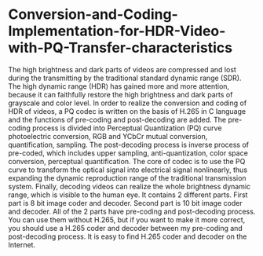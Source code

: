 # Conversion-and-Coding-Implementation-for-HDR-Video-with-PQ-Transfer-characteristics
The high brightness and dark parts of videos are compressed and lost during the transmitting by the traditional standard dynamic range (SDR). The high dynamic range (HDR) has gained more and more attention, because it can faithfully restore the high brightness and dark parts of grayscale and color level. In order to realize the conversion and coding of HDR of videos, a PQ codec is written on the basis of H.265 in C language and the functions of pre-coding and post-decoding are added. The pre-coding process is divided into Perceptual Quantization (PQ) curve photoelectric conversion, RGB and YCbCr mutual conversion, quantification, sampling. The post-decoding process is inverse process of pre-coded, which includes upper sampling, anti-quantization, color space conversion, perceptual quantification. The core of codec is to use the PQ curve to transform the optical signal into electrical signal nonlinearly, thus expanding the dynamic reproduction range of the traditional transmission system. Finally, decoding videos can realize the whole brightness dynamic range, which is visible to the human eye.
It contains 2 different parts. First part is 8 bit image coder and decoder. Second part is 10 bit image coder and decoder. All of the 2 parts have pre-coding and post-decoding process. You can use them without H.265, but if you want to make it more correct, you should use a H.265 coder and decoder between my pre-coding and post-decoding process. It is easy to find H.265 coder and decoder on the Internet.
